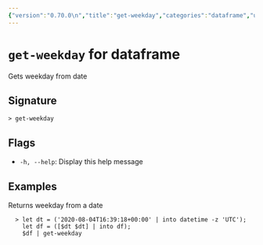 ```yaml
---
{"version":"0.70.0\n","title":"get-weekday","categories":"dataframe","usage":"Gets weekday from date\n"}
---
```

<!-- THIS FILE IS GENERATED BY update_book_commands.cjs USING NUSHELL'S HELP COMMANDS.
REFRAIN FROM EDITING IT MANUALLY.-->
# <code>get-weekday</code> for dataframe

<div class='command-title'>Gets weekday from date</div>

## Signature

```> get-weekday```

## Flags

 * ```-h, --help```: Display this help message
## Examples

  Returns weekday from a date
```shell
  > let dt = ('2020-08-04T16:39:18+00:00' | into datetime -z 'UTC');
    let df = ([$dt $dt] | into df);
    $df | get-weekday
```



